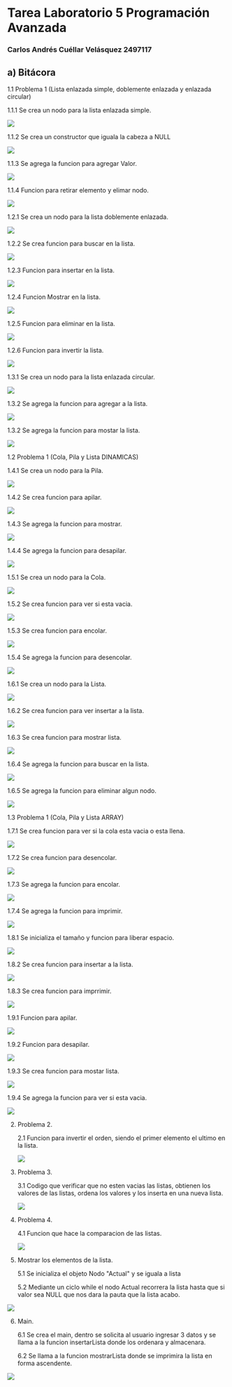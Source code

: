 # Tarea Laboratorio 5 Programación Avanzada

### Carlos Andrés Cuéllar Velásquez 2497117
       
## a) Bitácora


1.1 Problema 1 (Lista enlazada simple, doblemente enlazada y enlazada circular)

   1.1.1 Se crea un nodo para la lista enlazada simple.
       
   ![](RepPar/111.png)
   
   1.1.2 Se crea un constructor que iguala la cabeza a NULL
   
   ![](RepPar/112.png)
   
   1.1.3 Se agrega la funcion para agregar Valor.
   
   ![](RepPar/113.png)
   
   1.1.4 Funcion para retirar elemento y elimar nodo.
   
   ![](RepPar/114.png)
   
   
   1.2.1 Se crea un nodo para la lista doblemente enlazada.
   
   ![](RepPar/121.png)
   
   1.2.2 Se crea funcion para buscar en la lista.
   
   ![](RepPar/122.png)
   
   1.2.3 Funcion para insertar en la lista.
   
   ![](RepPar/123.png)
   
   1.2.4 Funcion Mostrar en la lista. 
   
   ![](RepPar/124.png)
   
   1.2.5 Funcion para eliminar en la lista.
   
   ![](RepPar/125.png)
   
   1.2.6 Funcion para invertir la lista.
   
   ![](RepPar/126.png)
   
   
   1.3.1 Se crea un nodo para la lista enlazada circular.
   
   ![](RepPar/131.png)
   
   1.3.2 Se agrega la funcion para agregar a la lista. 
   
   ![](RepPar/132.png)
   
   1.3.2 Se agrega la funcion para mostar la lista. 
   
   ![](RepPar/133.png)
   
1.2 Problema 1 (Cola, Pila y Lista DINAMICAS)

   1.4.1 Se crea un nodo para la Pila.
       
   ![](RepPar/141.png)
   
   1.4.2 Se crea funcion para apilar.
   
   ![](RepPar/142.png)
   
   1.4.3 Se agrega la funcion para mostrar.
   
   ![](RepPar/143.png)
   
   1.4.4 Se agrega la funcion para desapilar.
   
   ![](RepPar/144.png)
   
   
   1.5.1 Se crea un nodo para la Cola.
       
   ![](RepPar/151.png)
   
   1.5.2 Se crea funcion para ver si esta vacia.
   
   ![](RepPar/152.png)
   
   1.5.3 Se crea funcion para encolar.
   
   ![](RepPar/153.png)
   
   1.5.4 Se agrega la funcion para desencolar.
   
   ![](RepPar/154.png)
   
   
   1.6.1 Se crea un nodo para la Lista.
       
   ![](RepPar/161.png)
   
   1.6.2 Se crea funcion para ver insertar a la lista.
   
   ![](RepPar/162.png)
   
   1.6.3 Se crea funcion para mostrar lista.
   
   ![](RepPar/163.png)
   
   1.6.4 Se agrega la funcion para buscar en la lista.
   
   ![](RepPar/164.png)
   
   1.6.5 Se agrega la funcion para eliminar algun nodo.
   
   ![](RepPar/165.png)
   
1.3 Problema 1 (Cola, Pila y Lista ARRAY)

   1.7.1 Se crea funcion para ver si la cola esta vacia o esta llena.
       
   ![](RepPar/171.png)
   
   1.7.2 Se crea funcion para desencolar.
   
   ![](RepPar/172.png)
   
   1.7.3 Se agrega la funcion para encolar.
   
   ![](RepPar/173.png)
   
   1.7.4 Se agrega la funcion para imprimir.
   
   ![](RepPar/174.png)
   
   
   1.8.1 Se inicializa el tamaño y funcion para liberar espacio.
       
   ![](RepPar/181.png)
   
   1.8.2 Se crea funcion para insertar a la lista.
   
   ![](RepPar/182.png)
   
   1.8.3 Se crea funcion para imprrimir.
   
   ![](RepPar/183.png)
   
 
   1.9.1 Funcion para apilar.
       
   ![](RepPar/161.png)
   
   1.9.2 Funcion para desapilar.
   
   ![](RepPar/162.png)
   
   1.9.3 Se crea funcion para mostar lista.
   
   ![](RepPar/163.png)
   
   1.9.4 Se agrega la funcion para ver si esta vacia.
   
   ![](RepPar/164.png)
   

2. Problema 2.

   2.1 Funcion para invertir el orden, siendo el primer elemento el ultimo en la lista. 
   
   ![](RepPar/22.png)
   

3. Problema 3.

   3.1 Codigo que verificar que no esten vacias las listas, obtienen los valores de las listas, ordena los valores y los inserta en una nueva lista.
   
   ![](RepPar/33.png)
   
  

4. Problema 4.

   4.1 Funcion que hace la comparacion de las listas.
   
   ![](RepPar/44.png)
   

5. Mostrar los elementos de la lista.

   5.1 Se inicializa el objeto Nodo "Actual" y se iguala a lista
   
   5.2 Mediante un ciclo while el nodo Actual recorrera la lista hasta que si valor sea NULL que nos dara la pauta que la lista acabo.

![](Tarea5-Lab5Fotos/show.png)


6. Main.

      6.1 Se crea el main, dentro se solicita al usuario ingresar 3 datos y se llama a la funcion insertarLista donde los ordenara y          almacenara. 
   
      6.2  Se llama a la funcion mostrarLista donde se imprimira la lista en forma ascendente.
   
![](Tarea5-Lab5Fotos/main.png)

